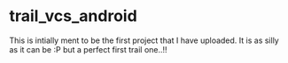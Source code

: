 # trail_vcs_android
This is intially ment to be the first project that I have 
uploaded. It is as silly as it can be :P but a perfect first trail one..!!
